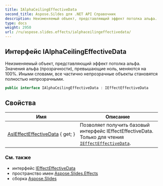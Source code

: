 ```yaml
---
title: IAlphaCeilingEffectiveData
second_title: Aspose.Sildes для .NET API Справочник
description: Неизменяемый объект, представляющий эффект потолка альфа. Значения прозрачности альфа, превышающие ноль, меняются на 100. Иными словами, все частично непрозрачные объекты становятся полностью непрозрачными.
type: docs
weight: 2950
url: /ru/aspose.slides.effects/ialphaceilingeffectivedata/
---
```


## Интерфейс IAlphaCeilingEffectiveData

Неизменяемый объект, представляющий эффект потолка альфа. Значения альфа (прозрачности), превышающие ноль, меняются на 100%. Иными словами, все частично непрозрачные объекты становятся полностью непрозрачными.

```csharp
public interface IAlphaCeilingEffectiveData : IEffectEffectiveData
```

## Свойства

| Имя | Описание |
| --- | --- |
| [AsIEffectEffectiveData](../../aspose.slides.effects/ialphaceilingeffectivedata/asieffecteffectivedata) { get; } | Позволяет получить базовый интерфейс IEffectEffectiveData. Только для чтения [`IEffectEffectiveData`](../ieffecteffectivedata). |

### См. также

* интерфейс [IEffectEffectiveData](../ieffecteffectivedata)
* пространство имен [Aspose.Slides.Effects](../../aspose.slides.effects)
* сборка [Aspose.Slides](../../)

<!-- DO NOT EDIT: сгенерировано xmldocmd для Aspose.Slides.dll -->